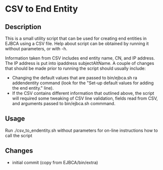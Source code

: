 
#  CSV to End Entity

## Description

This is a small utility script that can be used for creating end entities in
EJBCA using a CSV file. Help about script can be obtained by running it without
parameters, or with -h.

Information taken from CSV includes end entity name, CN, and IP address. The IP
address is put into ipaddress subjectAltName. A couple of changes that should be
made prior to running the script should usually include:

- Changing the default values that are passed to bin/ejbca.sh ra addendentity command
  (look for the "Set-up default values for adding the end entity." line).
- If the CSV contains different information that outlined above, the script will
  required some tweaking of CSV line validation, fields read from CSV, and
  arguments passed to bin/ejbca.sh commmand.


## Usage

Run ./csv_to_endentity.sh without parameters for on-line instructions how to call the script


## Changes

- initial commit (copy from EJBCA/bin/extra)

